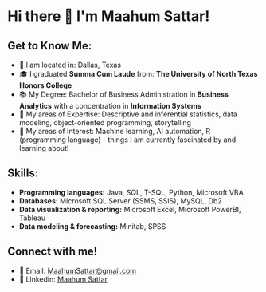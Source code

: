 # Hi there 👋 I'm Maahum Sattar!
## Get to Know Me: 
- 📍 I am located in: Dallas, Texas 
- 🎓 I graduated **Summa Cum Laude** from: **The University of North Texas Honors College**
- 📚 My Degree: Bachelor of Business Administration in **Business Analytics** with a concentration in **Information Systems** 
- 🧠 My areas of Expertise: Descriptive and inferential statistics, data modeling, object-oriented programming, storytelling
- 🤔 My areas of Interest: Machine learning, AI automation, R (programming language) - things I am currently fascinated by and learning about! 

## Skills:
- **Programming languages:** Java, SQL, T-SQL, Python, Microsoft VBA
- **Databases:** Microsoft SQL Server (SSMS, SSIS), MySQL, Db2
- **Data visualization & reporting:** Microsoft Excel, Microsoft PowerBI, Tableau
- **Data modeling & forecasting:** Minitab, SPSS

## Connect with me!
- 💌 Email: [MaahumSattar@gmail.com](mailto:MaahumSattar@gmail.com)  
- 💼 Linkedin: [Maahum Sattar](https://www.linkedin.com/in/maahum-sattar)
<!--
**MaahumS/MaahumS** is a ✨ _special_ ✨ repository because its `README.md` (this file) appears on your GitHub profile.
